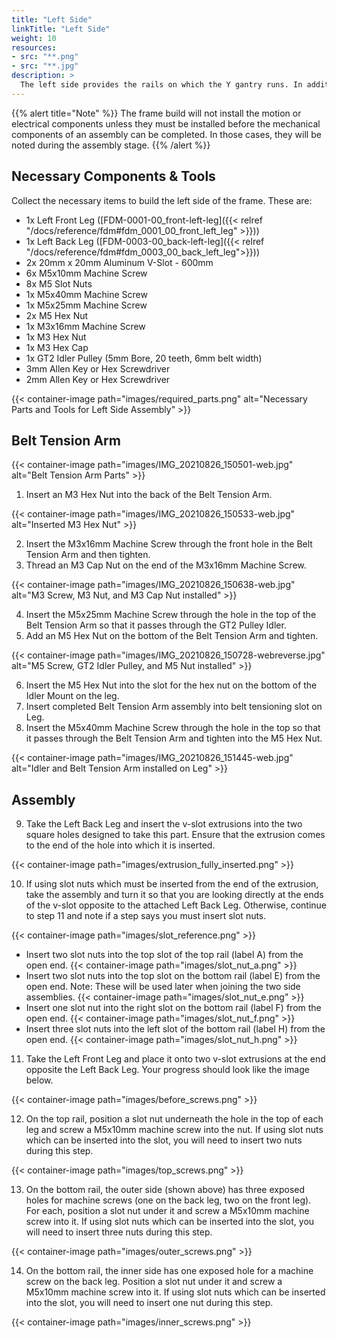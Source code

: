 ```yaml
---
title: "Left Side"
linkTitle: "Left Side"
weight: 10
resources:
- src: "**.png"
- src: "**.jpg"
description: >
  The left side provides the rails on which the Y gantry runs. In addition, most of the cables are routed to the front left of the machine as that is where the controller ultimately lives.
---
```


{{% alert title="Note" %}}
The frame build will not install the motion or electrical components unless they must be installed before the mechanical components of an assembly can be completed. In those cases, they will be noted during the assembly stage.
{{% /alert %}}


## Necessary Components & Tools

Collect the necessary items to build the left side of the frame. These are:

* 1x Left Front Leg ([FDM-0001-00_front-left-leg]({{< relref "/docs/reference/fdm#fdm_0001_00_front_left_leg" >}}))
* 1x Left Back Leg ([FDM-0003-00_back-left-leg]({{< relref "/docs/reference/fdm#fdm_0003_00_back_left_leg">}}))
* 2x 20mm x 20mm Aluminum V-Slot - 600mm
* 6x M5x10mm Machine Screw
* 8x M5 Slot Nuts
* 1x M5x40mm Machine Screw
* 1x M5x25mm Machine Screw
* 2x M5 Hex Nut
* 1x M3x16mm Machine Screw
* 1x M3 Hex Nut
* 1x M3 Hex Cap
* 1x GT2 Idler Pulley (5mm Bore, 20 teeth, 6mm belt width)
* 3mm Allen Key or Hex Screwdriver
* 2mm Allen Key or Hex Screwdriver

{{< container-image path="images/required_parts.png" alt="Necessary Parts and Tools for Left Side Assembly" >}}

## Belt Tension Arm

{{< container-image path="images/IMG_20210826_150501-web.jpg" alt="Belt Tension Arm Parts" >}}

1. Insert an M3 Hex Nut into the back of the Belt Tension Arm.

{{< container-image path="images/IMG_20210826_150533-web.jpg" alt="Inserted M3 Hex Nut" >}}

2. Insert the M3x16mm Machine Screw through the front hole in the Belt Tension Arm and then tighten.
3. Thread an M3 Cap Nut on the end of the M3x16mm Machine Screw.

{{< container-image path="images/IMG_20210826_150638-web.jpg" alt="M3 Screw, M3 Nut, and M3 Cap Nut installed" >}}

4. Insert the M5x25mm Machine Screw through the hole in the top of the Belt Tension Arm so that it passes through the GT2 Pulley Idler.
5. Add an M5 Hex Nut on the bottom of the Belt Tension Arm and tighten.

{{< container-image path="images/IMG_20210826_150728-webreverse.jpg" alt="M5 Screw, GT2 Idler Pulley, and M5 Nut installed" >}}

6. Insert the M5 Hex Nut into the slot for the hex nut on the bottom of the Idler Mount on the leg.
7. Insert completed Belt Tension Arm assembly into belt tensioning slot on Leg.
8. Insert the M5x40mm Machine Screw through the hole in the top so that it passes through the Belt Tension Arm and tighten into the M5 Hex Nut.

{{< container-image path="images/IMG_20210826_151445-web.jpg" alt="Idler and Belt Tension Arm installed on Leg" >}}

## Assembly

9. Take the Left Back Leg and insert the v-slot extrusions into the two square holes designed to take this part. Ensure that the extrusion comes to the end of the hole into which it is inserted.

{{< container-image path="images/extrusion_fully_inserted.png" >}}

10. If using slot nuts which must be inserted from the end of the extrusion, take the assembly and turn it so that you are looking directly at the ends of the v-slot opposite to the attached Left Back Leg. Otherwise, continue to step 11 and note if a step says you must insert slot nuts.

{{< container-image path="images/slot_reference.png" >}}

* Insert two slot nuts into the top slot of the top rail (label A) from the open end. 
  {{< container-image path="images/slot_nut_a.png" >}}
* Insert two slot nuts into the top slot on the bottom rail (label E) from the open end. Note: These will be used later when joining the two side assemblies.
  {{< container-image path="images/slot_nut_e.png" >}}
* Insert one slot nut into the right slot on the bottom rail (label F) from the open end. 
  {{< container-image path="images/slot_nut_f.png" >}}
* Insert three slot nuts into the left slot of the bottom rail (label H) from the open end. 
  {{< container-image path="images/slot_nut_h.png" >}}

11. Take the Left Front Leg and place it onto two v-slot extrusions at the end opposite the Left Back Leg. Your progress should look like the image below.

{{< container-image path="images/before_screws.png" >}}

12. On the top rail, position a slot nut underneath the hole in the top of each leg and screw a M5x10mm machine screw into the nut. If using slot nuts which can be inserted into the slot, you will need to insert two nuts during this step.

{{< container-image path="images/top_screws.png" >}}

13. On the bottom rail, the outer side (shown above) has three exposed holes for machine screws (one on the back leg, two on the front leg). For each, position a slot nut under it and screw a M5x10mm machine screw into it. If using slot nuts which can be inserted into the slot, you will need to insert three nuts during this step. 

{{< container-image path="images/outer_screws.png" >}}

14. On the bottom rail, the inner side has one exposed hole for a machine screw on the back leg. Position a slot nut under it and screw a M5x10mm machine screw into it. If using slot nuts which can be inserted into the slot, you will need to insert one nut during this step. 

{{< container-image path="images/inner_screws.png" >}}


